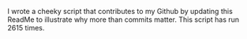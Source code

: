 I wrote a cheeky script that contributes to my Github by updating this ReadMe to illustrate why more than commits matter. This script has run 2615 times.
